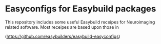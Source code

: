 # Easyconfigs for Easybuild packages

This repository includes some useful Easybuild receipes for Neuroimaging related software. Most receipes are based upon those in

(https://github.com/easybuilders/easybuild-easyconfigs)
